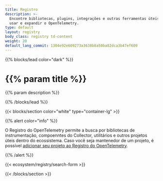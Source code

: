 ```yaml
---
title: Registro
description: >-
  Encontre bibliotecas, plugins, integrações e outras ferramentas úteis para
  usar e expandir o OpenTelemetry.
type: default
layout: registry
body_class: registry td-content
weight: 20
default_lang_commit: 1304e92e609273a3638b8a50ba82dca3b47ef609
---
```


{{% blocks/lead color="dark" %}}

<!-- markdownlint-disable single-h1 -->

<h1>{{% param title %}}</h1>

{{% param description %}}

{{% /blocks/lead %}}

{{< blocks/section color="white" type="container-lg" >}}


{{% alert color="info" %}}

O Registro do OpenTelemetry permite a busca por bibliotecas de instrumentação, compoenntes do Collector, utilitários e outros projetos úteis dentro do ecossistema. Caso você seja mantenedor de um projeto, é possível [adicionar seu projeto ao Registro do OpenTelemetry](adding/).

{{% /alert %}}

{{< ecosystem/registry/search-form >}}

{{< /blocks/section >}}
